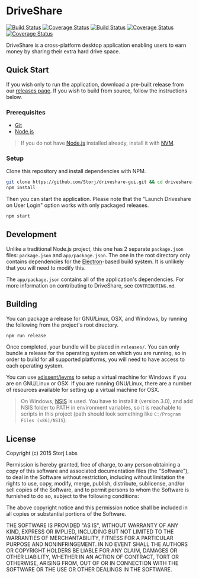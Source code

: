 DriveShare
==========

[![Build Status](https://img.shields.io/travis/Storj/driveshare-gui/master.svg?label=Build-Master)](https://travis-ci.org/Storj/driveshare-gui)
[![Coverage Status](https://img.shields.io/coveralls/Storj/driveshare-gui/master.svg?label=Coverage-Master)](https://coveralls.io/github/Storj/driveshare-gui?branch=master)
[![Build Status](https://img.shields.io/travis/Storj/driveshare-gui/develop.svg?label=Build-Develop)](https://travis-ci.org/Storj/driveshare-gui)
[![Coverage Status](https://img.shields.io/coveralls/Storj/driveshare-gui/develop.svg?label=Coverage-Develop)](https://coveralls.io/github/Storj/driveshare-gui?branch=master)
[![Coverage Status](https://img.shields.io/badge/license-MIT-blue.svg)](https://github.com/Storj/driveshare-gui/blob/master/LICENSE)

DriveShare is a cross-platform desktop application enabling users to earn money
by sharing their extra hard drive space.

Quick Start
-----------

If you wish only to run the application, download a pre-built release from our
[releases page](https://github.com/Storj/dataserv-client/releases). If you wish
to build from source, follow the instructions below.

### Prerequisites

* [Git](https://git-scm.org)
* [Node.js](https://nodejs.org)

> If you do not have [Node.js](https://nodejs.org) installed already, install
> it with [NVM](https://github.com/creationix/nvm).

### Setup

Clone this repository and install dependencies with NPM.

```bash
git clone https://github.com/Storj/driveshare-gui.git && cd driveshare-gui
npm install
```

Then you can start the application. Please note that the "Launch Driveshare on
User Login" option works with only packaged releases.

```bash
npm start
```

Development
-----------

Unlike a traditional Node.js project, this one has 2 separate `package.json`
files: `package.json` and `app/package.json`. The one in the root directory
only contains dependencies for the [Electron](http://electron.atom.io/)-based
build system. It is unlikely that you will need to modify this.

The `app/package.json` contains all of the application's dependencies. For more
information on contributing to DriveShare, see `CONTRIBUTING.md`.

Building
--------

You can package a release for GNU/Linux, OSX, and Windows, by running the
following from the project's root directory.

```bash
npm run release
```

Once completed, your bundle will be placed in `releases/`. You can only bundle
a release for the operating system on which you are running, so in order to
build for all supported platforms, you will need to have access to each
operating system.

You can use [xdissent/ievms](https://github.com/xdissent/ievms) to setup a
virtual machine for Windows if you are on GNU/Linux or OSX. If you are running
GNU/Linux, there are a number of resources available for setting up a virtual
machine for OSX.

> On Windows, [NSIS](http://nsis.sourceforge.net/Main_Page) is used. You have
> to install it (version 3.0), and add NSIS folder to PATH in environment
> variables, so it is reachable to scripts in this project (path should look
> something like `C:/Program Files (x86)/NSIS`).

License
-------

Copyright (c) 2015 Storj Labs


Permission is hereby granted, free of charge, to any person obtaining a copy
of this software and associated documentation files (the "Software"), to deal
in the Software without restriction, including without limitation the rights
to use, copy, modify, merge, publish, distribute, sublicense, and/or sell
copies of the Software, and to permit persons to whom the Software is
furnished to do so, subject to the following conditions:

The above copyright notice and this permission notice shall be included in
all copies or substantial portions of the Software.

THE SOFTWARE IS PROVIDED "AS IS", WITHOUT WARRANTY OF ANY KIND, EXPRESS OR
IMPLIED, INCLUDING BUT NOT LIMITED TO THE WARRANTIES OF MERCHANTABILITY,
FITNESS FOR A PARTICULAR PURPOSE AND NONINFRINGEMENT.  IN NO EVENT SHALL THE
AUTHORS OR COPYRIGHT HOLDERS BE LIABLE FOR ANY CLAIM, DAMAGES OR OTHER
LIABILITY, WHETHER IN AN ACTION OF CONTRACT, TORT OR OTHERWISE, ARISING FROM,
OUT OF OR IN CONNECTION WITH THE SOFTWARE OR THE USE OR OTHER DEALINGS IN
THE SOFTWARE.
